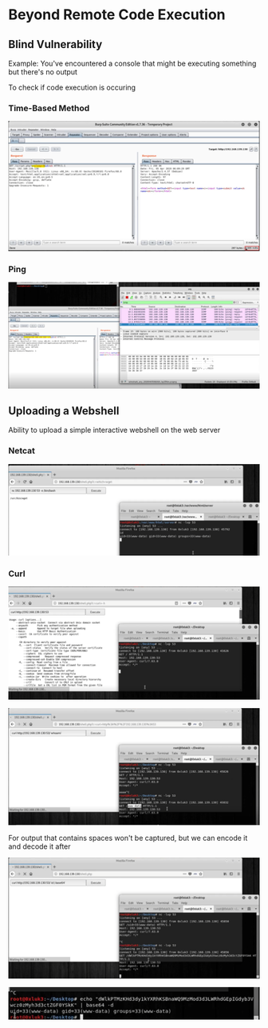 # Beyond Remote Code Execution

## Blind Vulnerability

Example: You've encountered a console that might be executing something but there's no output

To check if code execution is occuring

### Time-Based Method

![](<../../../../.gitbook/assets/image (27) (1) (1) (1) (1) (1).png>)

### Ping

![](<../../../../.gitbook/assets/image (22) (1) (1) (1) (1) (1) (1).png>)

## Uploading a Webshell

Ability to upload a simple interactive webshell on the web server

### Netcat

![](<../../../../.gitbook/assets/image (6) (1) (1) (1).png>)

### Curl

![](<../../../../.gitbook/assets/image (24) (1) (1) (1) (1) (1).png>)

![](<../../../../.gitbook/assets/image (32) (1) (1) (1).png>)

For output that contains spaces won't be captured, but we can encode it and decode it after

![](<../../../../.gitbook/assets/image (34) (1) (1) (1) (1) (1) (1).png>)

![](<../../../../.gitbook/assets/image (14) (1) (1) (1) (1).png>)
